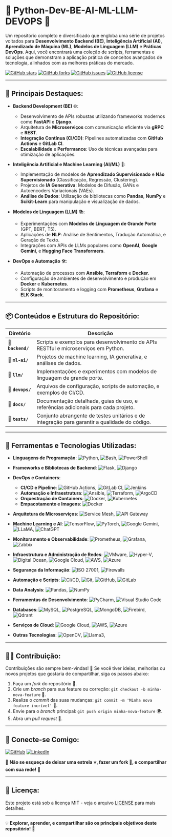 # 🐍 **Python-Dev-BE-AI-ML-LLM-DEVOPS** 🚀

Um repositório completo e diversificado que engloba uma série de projetos voltados para **Desenvolvimento Backend (BE)**, **Inteligência Artificial (AI)**, **Aprendizado de Máquina (ML)**, **Modelos de Linguagem (LLM)** e **Práticas DevOps**. Aqui, você encontrará uma coleção de scripts, ferramentas e soluções que demonstram a aplicação prática de conceitos avançados de tecnologia, alinhados com as melhores práticas do mercado. 

[![GitHub stars](https://img.shields.io/github/stars/seu-repositorio?style=flat&logo=github&color=yellow)](https://github.com/seu-repositorio/stargazers)
[![GitHub forks](https://img.shields.io/github/forks/seu-repositorio?style=flat&logo=github&color=lightblue)](https://github.com/seu-repositorio/network)
[![GitHub issues](https://img.shields.io/github/issues/seu-repositorio?style=flat&logo=github&color=orange)](https://github.com/seu-repositorio/issues)
[![GitHub license](https://img.shields.io/github/license/seu-repositorio?style=flat&logo=github&color=green)](https://github.com/seu-repositorio/blob/main/LICENSE)

---

## 🎯 **Principais Destaques**:

- **Backend Development (BE)** 🌐: 
  - Desenvolvimento de APIs robustas utilizando frameworks modernos como **FastAPI** e **Django**.
  - Arquitetura de **Microserviços** com comunicação eficiente via **gRPC** e **REST**.
  - **Integração Contínua (CI/CD)**: Pipelines automatizadas com **GitHub Actions** e **GitLab CI**.
  - **Escalabilidade** e **Performance**: Uso de técnicas avançadas para otimização de aplicações.

- **Inteligência Artificial e Machine Learning (AI/ML)** 🤖: 
  - Implementação de modelos de **Aprendizado Supervisionado** e **Não Supervisionado** (Classificação, Regressão, Clustering).
  - Projetos de **IA Generativa**: Modelos de Difusão, GANs e Autoencoders Variacionais (VAEs).
  - **Análise de Dados**: Utilização de bibliotecas como **Pandas**, **NumPy** e **Scikit-Learn** para manipulação e visualização de dados.

- **Modelos de Linguagem (LLM)** 📚: 
  - Experimentações com **Modelos de Linguagem de Grande Porte** (GPT, BERT, T5).
  - Aplicações de **NLP**: Análise de Sentimentos, Tradução Automática, e Geração de Texto.
  - Integrações com APIs de LLMs populares como **OpenAI**, **Google Gemini**, e **Hugging Face Transformers**.

- **DevOps e Automação** 🛠️: 
  - Automação de processos com **Ansible**, **Terraform** e **Docker**.
  - Configuração de ambientes de desenvolvimento e produção em **Docker** e **Kubernetes**.
  - Scripts de monitoramento e logging com **Prometheus**, **Grafana** e **ELK Stack**.

---

## 📦 **Conteúdos e Estrutura do Repositório**:

| Diretório          | Descrição                                                                                   |
|--------------------|---------------------------------------------------------------------------------------------|
| 📂 **`backend/`**  | Scripts e exemplos para desenvolvimento de APIs RESTful e microserviços em Python.           |
| 📂 **`ml-ai/`**    | Projetos de machine learning, IA generativa, e análises de dados.                           |
| 📂 **`llm/`**      | Implementações e experimentos com modelos de linguagem de grande porte.                     |
| 📂 **`devops/`**   | Arquivos de configuração, scripts de automação, e exemplos de CI/CD.                        |
| 📂 **`docs/`**     | Documentação detalhada, guias de uso, e referências adicionais para cada projeto.            |
| 📂 **`tests/`**    | Conjunto abrangente de testes unitários e de integração para garantir a qualidade do código. |

---

## 🧰 **Ferramentas e Tecnologias Utilizadas**:

- **Linguagens de Programação**: ![Python](https://img.shields.io/badge/-Python-3776AB?logo=python&logoColor=white), ![Bash](https://img.shields.io/badge/-Bash-4EAA25?logo=gnubash&logoColor=white), ![PowerShell](https://img.shields.io/badge/-PowerShell-5391FE?logo=powershell&logoColor=white)

- **Frameworks e Bibliotecas de Backend**: ![Flask](https://img.shields.io/badge/-Flask-000000?logo=flask&logoColor=white), ![Django](https://img.shields.io/badge/-Django-092E20?logo=django&logoColor=white)

- **DevOps e Containers**:
  - **CI/CD e Pipeline**: ![GitHub Actions](https://img.shields.io/badge/-GitHub_Actions-2088FF?logo=github-actions&logoColor=white), ![GitLab CI](https://img.shields.io/badge/-GitLab_CI-FCA121?logo=gitlab&logoColor=white), ![Jenkins](https://img.shields.io/badge/-Jenkins-D24939?logo=jenkins&logoColor=white)
  - **Automação e Infraestrutura**: ![Ansible](https://img.shields.io/badge/-Ansible-EE0000?logo=ansible&logoColor=white), ![Terraform](https://img.shields.io/badge/-Terraform-7B42BC?logo=terraform&logoColor=white), ![ArgoCD](https://img.shields.io/badge/-ArgoCD-3C3C3C?logo=argo&logoColor=white)
  - **Orquestração de Containers**: ![Docker](https://img.shields.io/badge/-Docker-2496ED?logo=docker&logoColor=white), ![Kubernetes](https://img.shields.io/badge/-Kubernetes-326CE5?logo=kubernetes&logoColor=white)
  - **Empacotamento e Imagens**: ![Docker](https://img.shields.io/badge/-Docker-2496ED?logo=docker&logoColor=white)

- **Arquitetura de Microserviços**: ![Service Mesh](https://img.shields.io/badge/-Service_Mesh-5C5C5C?logo=service-mesh&logoColor=white), ![API Gateway](https://img.shields.io/badge/-API_Gateway-00BFAE?logo=api-gateway&logoColor=white)

- **Machine Learning e AI**: ![TensorFlow](https://img.shields.io/badge/-TensorFlow-FF6F00?logo=tensorflow&logoColor=white), ![PyTorch](https://img.shields.io/badge/-PyTorch-EE4C2C?logo=pytorch&logoColor=white), ![Google Gemini](https://img.shields.io/badge/-Google_Gemini-4285F4?logo=google&logoColor=white), ![LLaMA](https://img.shields.io/badge/-LLaMA-000000?logo=llama&logoColor=white), ![ChatGPT](https://img.shields.io/badge/-ChatGPT-000000?logo=openai&logoColor=white)

- **Monitoramento e Observabilidade**: ![Prometheus](https://img.shields.io/badge/-Prometheus-E6522C?logo=prometheus&logoColor=white), ![Grafana](https://img.shields.io/badge/-Grafana-F46800?logo=grafana&logoColor=white), ![Zabbix](https://img.shields.io/badge/-Zabbix-1E6F8E?logo=zabbix&logoColor=white)

- **Infraestrutura e Administração de Redes**: ![VMware](https://img.shields.io/badge/-VMware-607078?logo=vmware&logoColor=white), ![Hyper-V](https://img.shields.io/badge/-Hyper_V-0094D6?logo=microsoft&logoColor=white), ![Digital Ocean](https://img.shields.io/badge/-Digital_Ocean-0080FF?logo=digitalocean&logoColor=white), ![Google Cloud](https://img.shields.io/badge/-Google_Cloud-4285F4?logo=googlecloud&logoColor=white), ![AWS](https://img.shields.io/badge/-AWS-232F3E?logo=amazonaws&logoColor=white), ![Azure](https://img.shields.io/badge/-Azure-0078D4?logo=microsoftazure&logoColor=white)

- **Segurança da Informação**: ![ISO 27001](https://img.shields.io/badge/-ISO_27001-004B87?logo=iso&logoColor=white), ![Firewalls](https://img.shields.io/badge/-Firewalls-000000?logo=firewalls&logoColor=white)

- **Automação e Scripts**: ![CI/CD](https://img.shields.io/badge/-CI%2FCD-00A86B?logo=ci-cd&logoColor=white), ![Git](https://img.shields.io/badge/-Git-F05032?logo=git&logoColor=white), ![GitHub](https://img.shields.io/badge/-GitHub-181717?logo=github&logoColor=white), ![GitLab](https://img.shields.io/badge/-GitLab-FCA121?logo=gitlab&logoColor=white)

- **Data Analysis**: ![Pandas](https://img.shields.io/badge/-Pandas-150458?logo=pandas&logoColor=white), ![NumPy](https://img.shields.io/badge/-NumPy-013C3B?logo=numpy&logoColor=white)

- **Ferramentas de Desenvolvimento**: ![PyCharm](https://img.shields.io/badge/-PyCharm-000000?logo=pycharm&logoColor=white), ![Visual Studio Code](https://img.shields.io/badge/-Visual_Studio_Code-007ACC?logo=visual-studio-code&logoColor=white)

- **Databases**: ![MySQL](https://img.shields.io/badge/-MySQL-4479A1?logo=mysql&logoColor=white), ![PostgreSQL](https://img.shields.io/badge/-PostgreSQL-4169E1?logo=postgresql&logoColor=white), ![MongoDB](https://img.shields.io/badge/-MongoDB-47A248?logo=mongodb&logoColor=white), ![Firebird](https://img.shields.io/badge/-Firebird-1D2D5A?logo=firebird&logoColor=white), ![Qdrant](https://img.shields.io/badge/-Qdrant-4D5B79?logo=qdrant&logoColor=white)

- **Serviços de Cloud**: ![Google Cloud](https://img.shields.io/badge/-Google_Cloud-4285F4?logo=googlecloud&logoColor=white), ![AWS](https://img.shields.io/badge/-AWS-232F3E?logo=amazonaws&logoColor=white), ![Azure](https://img.shields.io/badge/-Azure-0078D4?logo=microsoftazure&logoColor=white)

- **Outras Tecnologias**: ![OpenCV](https://img.shields.io/badge/-OpenCV-5C3EE8?logo=opencv&logoColor=white), ![Llama3](https://img.shields.io/badge/-Llama3-000000?logo=llama&logoColor=white),


---

## 🧑‍💻 **Contribuição**:

Contribuições são sempre bem-vindas! 🎉 Se você tiver ideias, melhorias ou novos projetos que gostaria de compartilhar, siga os passos abaixo:

1. Faça um _fork_ do repositório 🍴.
2. Crie um _branch_ para sua feature ou correção: `git checkout -b minha-nova-feature` 🚀.
3. Realize o _commit_ das suas mudanças: `git commit -m 'Minha nova feature incrível'` 📝.
4. Envie para o _branch_ principal: `git push origin minha-nova-feature` 🌍.
5. Abra um _pull request_ 🎁.

---

## 🔗 **Conecte-se Comigo**:

[![GitHub](https://img.shields.io/badge/GitHub-Elias%20Andrade-181717?style=flat-square&logo=github)](https://github.com/seu-perfil)
[![LinkedIn](https://img.shields.io/badge/LinkedIn-Elias%20Andrade-0A66C2?style=flat-square&logo=linkedin)](https://linkedin.com/in/seu-perfil)

🌟 **Não se esqueça de deixar uma estrela ⭐, fazer um fork 🍴, e compartilhar com sua rede!** 🌟

---

## 📄 **Licença**:

Este projeto está sob a licença MIT - veja o arquivo [LICENSE](./LICENSE) para mais detalhes.

---

💡 **Explorar, aprender, e compartilhar são os principais objetivos deste repositório!** 🚀
